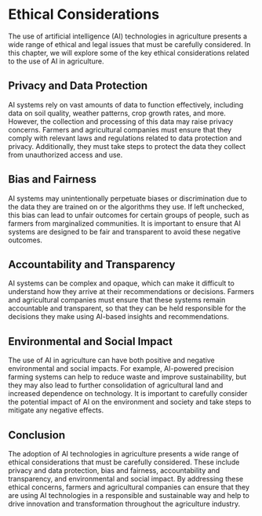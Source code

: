 Ethical Considerations
========================================================================================

The use of artificial intelligence (AI) technologies in agriculture presents a wide range of ethical and legal issues that must be carefully considered. In this chapter, we will explore some of the key ethical considerations related to the use of AI in agriculture.

Privacy and Data Protection
---------------------------

AI systems rely on vast amounts of data to function effectively, including data on soil quality, weather patterns, crop growth rates, and more. However, the collection and processing of this data may raise privacy concerns. Farmers and agricultural companies must ensure that they comply with relevant laws and regulations related to data protection and privacy. Additionally, they must take steps to protect the data they collect from unauthorized access and use.

Bias and Fairness
-----------------

AI systems may unintentionally perpetuate biases or discrimination due to the data they are trained on or the algorithms they use. If left unchecked, this bias can lead to unfair outcomes for certain groups of people, such as farmers from marginalized communities. It is important to ensure that AI systems are designed to be fair and transparent to avoid these negative outcomes.

Accountability and Transparency
-------------------------------

AI systems can be complex and opaque, which can make it difficult to understand how they arrive at their recommendations or decisions. Farmers and agricultural companies must ensure that these systems remain accountable and transparent, so that they can be held responsible for the decisions they make using AI-based insights and recommendations.

Environmental and Social Impact
-------------------------------

The use of AI in agriculture can have both positive and negative environmental and social impacts. For example, AI-powered precision farming systems can help to reduce waste and improve sustainability, but they may also lead to further consolidation of agricultural land and increased dependence on technology. It is important to carefully consider the potential impact of AI on the environment and society and take steps to mitigate any negative effects.

Conclusion
----------

The adoption of AI technologies in agriculture presents a wide range of ethical considerations that must be carefully considered. These include privacy and data protection, bias and fairness, accountability and transparency, and environmental and social impact. By addressing these ethical concerns, farmers and agricultural companies can ensure that they are using AI technologies in a responsible and sustainable way and help to drive innovation and transformation throughout the agriculture industry.
